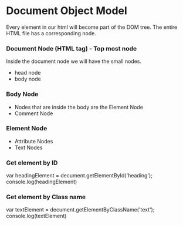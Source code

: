 # Document Object Model
Every element in our html will become part of the DOM tree.
The entire HTML file has a corresponding node.

### Document Node (HTML tag) - Top most node
Inside the document node we will have the small nodes.

- head node
- body node

### Body Node
- Nodes that are inside the body are the Element Node
- Comment Node

### Element Node
- Attribute Nodes
- Text Nodes


### Get element by ID
var headingElement = decument.getElementById('heading');
console.log(headingElement)

### Get element by Class name
var textElement = decument.getElementByClassName('text');
console.log(textElement)